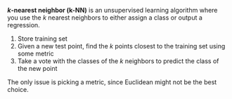 **$k$-nearest neighbor (k-NN)** is an unsupervised learning algorithm where you use the $k$ nearest neighbors to either assign a class or output a regression.

1. Store training set
2. Given a new test point, find the $k$ points closest to the training set using some metric
3. Take a vote with the classes of the $k$ neighbors to predict the class of the new point

The only issue is picking a metric, since Euclidean might not be the best choice.